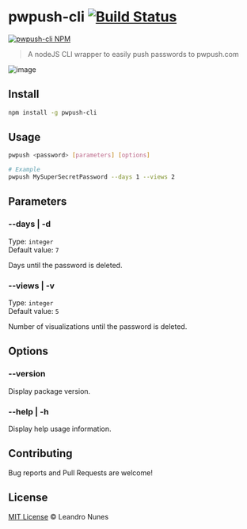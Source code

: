 # pwpush-cli [![Build Status](https://travis-ci.org/lnfnunes/pwpush-cli.svg?branch=master)](https://travis-ci.org/lnfnunes/pwpush-cli)

[![pwpush-cli NPM](https://nodei.co/npm/pwpush-cli.png?downloads=true&downloadRank=true)](http://npmjs.org/package/pwpush-cli)

> A nodeJS CLI wrapper to easily push passwords to pwpush.com

![image](https://user-images.githubusercontent.com/2450417/37249539-122d2056-24c8-11e8-860c-ca4609ef4073.png)

## Install
```bash
npm install -g pwpush-cli
```

## Usage
```bash
pwpush <password> [parameters] [options]

# Example
pwpush MySuperSecretPassword --days 1 --views 2
```

## Parameters

### --days | -d

Type: `integer` \
Default value: `7`

Days until the password is deleted.

### --views | -v

Type: `integer` \
Default value: `5`

Number of visualizations until the password is deleted.

## Options

###  --version
Display package version.

### --help | -h
Display help usage information.

## Contributing
Bug reports and Pull Requests are welcome!

## License
[MIT License](LICENSE) © Leandro Nunes
